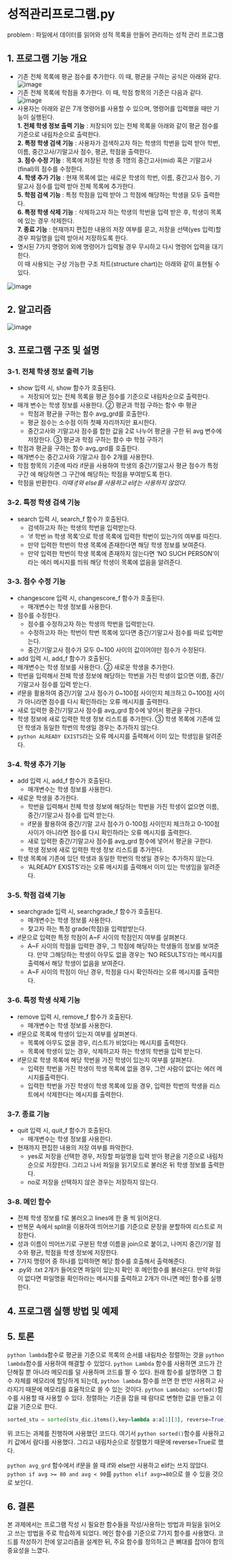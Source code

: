 # 성적관리프로그램.py
problem : 파일에서 데이터를 읽어와 성적 목록을 만들어 관리하는 성적 관리 프로그램
## 1. 프로그램 기능 개요
-	기존 전체 목록에 평균 점수를 추가한다. 이 때, 평균을 구하는 공식은 아래와 같다.
![image](https://user-images.githubusercontent.com/63652571/165659309-3305fc1d-2dc6-4d1c-839f-1585cf84e46a.png)  
- 기존 전체 목록에 학점을 추가한다. 이 때, 학점 항목의 기준은 다음과 같다.
![image](https://user-images.githubusercontent.com/63652571/165659344-f2471049-48d1-437c-8460-b7dc1452bd3a.png) 
- 사용자는 아래와 같은 7개 명령어를 사용할 수 있으며, 명령어를 입력했을 때만 기능이 실행된다.   
**1. 전체 학생 정보 출력 기능** : 저장되어 있는 전체 목록을 아래와 같이 평균 점수를 기준으로 내림차순으로 출력한다.  
**2. 특정 학생 검색 기능** : 사용자가 검색하고자 하는 학생의 학번을 입력 받아 학번, 이름, 중간고사/기말고사 점수, 평균, 학점을 출력한다.  
**3. 점수 수정 기능** : 목록에 저장된 학생 중 1명의 중간고사(mid) 혹은 기말고사(final)의 점수를 수정한다.   
**4. 학생 추가 기능** : 현재 목록에 없는 새로운 학생의 학번, 이름, 중간고사 점수, 기말고사 점수를 입력 받아 전체 목록에 추가한다.  
**5. 학점 검색 기능** : 특정 학점을 입력 받아 그 학점에 해당하는 학생을 모두 출력한다.  
**6. 특정 학생 삭제 기능** : 삭제하고자 하는 학생의 학번을 입력 받은 후, 학생이 목록에 있는 경우 삭제한다.  
**7. 종료 기능** : 현재까지 편집한 내용의 저장 여부를 묻고, 저장을 선택(yes 입력)할 경우 파일명을 입력 받아서 저장하도록 한다.   
-	명시된 7가지 명령어 외에 명령어가 입력될 경우 무시하고 다시 명령어 입력을 대기한다.  
  이 때 사용되는 구상 가능한 구조 차트(structure chart)는 아래와 같이 표현될 수 있다.
    
![image](https://user-images.githubusercontent.com/63652571/165659562-0322af75-b84a-46f9-bff0-a89e5754f143.png)  

## 2. 알고리즘
![image](https://user-images.githubusercontent.com/63652571/165659574-e0920c3c-948e-4195-a1da-315d2ca37789.png)  

## 3. 프로그램 구조 및 설명 
### 3-1. 전체 학생 정보 출력 기능
- show 입력 시, show 함수가 호출된다.
   - 저장되어 있는 전체 목록을 평균 점수를 기준으로 내림차순으로 출력한다.
- 매개 변수는 학생 정보를 사용한다.
② 평균과 학점 구하는 함수 中 평균
    - 학점과 평균을 구하는 함수 avg_grd를 호출한다.
    - 평균 점수는 소수점 이하 첫째 자리까지만 표시한다.
    - 중간고사와 기말고사 점수를 합한 값을 2로 나누어 평균을 구한 뒤 avg 변수에 저장한다.
③ 평균과 학점 구하는 함수 中 학점 구하기
- 학점과 평균을 구하는 함수 avg_grd를 호출한다.
- 매개변수는 중간고사와 기말고사 점수 2개를 사용한다.
- 학점 항목의 기준에 따라 if문을 사용하여 학생의 중간/기말고사 평균 점수가 특정 구간
에 해당하면 그 구간에 해당하는 학점을 부여받도록 한다.
- 학점을 반환한다. *이때 if와 else를 사용하고 elif는 사용하지 않았다.*  
### 3-2. 특정 학생 검색 기능
- search 입력 시, search_f 함수가 호출된다.
  - 검색하고자 하는 학생의 학번을 입력받는다.
  - ‘if 학번 in 학생 목록’으로 학생 목록에 입력한 학번이 있는가의 여부를 따진다. 
  - 만약 입력한 학번이 학생 목록에 존재한다면 해당 학생 정보를 보여준다.
  - 만약 입력한 학번이 학생 목록에 존재하지 않는다면 ‘NO SUCH PERSON’이라는 에러 메시지를 띄워 해당 학생이 목록에 없음을 알려준다.
### 3-3. 점수 수정 기능
- changescore 입력 시, changescore_f 함수가 호출된다.
  - 매개변수는 학생 정보를 사용한다.
- 점수를 수정한다.
  - 점수를 수정하고자 하는 학생의 학번을 입력받는다.
  - 수정하고자 하는 학번이 학번 목록에 있다면 중간/기말고사 점수를 따로 입력받는다.
  - 중간/기말고사 점수가 모두 0~100 사이의 값이어야만 점수가 수정된다.
- add 입력 시, add_f 함수가 호출된다.
- 매개변수는 학생 정보를 사용한다.
   ② 새로운 학생을 추가한다.
- 학번을 입력해서 전체 학생 정보에 해당하는 학번을 가진 학생이 없으면 이름, 중간/
기말고사 점수를 입력 받는다.
- if문을 활용하여 중간/기말 고사 점수가 0~100점 사이인지 체크하고 0~100점 사이가
 아니라면 점수를 다시 확인하라는 오류 메시지를 출력한다.
- 새로 입력한 중간/기말고사 점수를 avg_grd 함수에 넣어서 평균을 구한다.
- 학생 정보에 새로 입력한 학생 정보 리스트를 추가한다.
③ 학생 목록에 기존에 있던 학생과 동일한 학번의 학생일 경우는 추가하지 않는다.
- ```python ALREADY EXISTS```라는 오류 메시지를 출력해서 이미 있는 학생임을 알려준다. 
### 3-4. 학생 추가 기능
- add 입력 시, add_f 함수가 호출된다.
  - 매개변수는 학생 정보를 사용한다.
- 새로운 학생을 추가한다.
  - 학번을 입력해서 전체 학생 정보에 해당하는 학번을 가진 학생이 없으면 이름, 중간/기말고사 점수를 입력 받는다.
  - if문을 활용하여 중간/기말 고사 점수가 0-100점 사이인지 체크하고 0-100점 사이가 아니라면 점수를 다시 확인하라는 오류 메시지를 출력한다.
  - 새로 입력한 중간/기말고사 점수를 avg_grd 함수에 넣어서 평균을 구한다.
  - 학생 정보에 새로 입력한 학생 정보 리스트를 추가한다.
- 학생 목록에 기존에 있던 학생과 동일한 학번의 학생일 경우는 추가하지 않는다.
  - ‘ALREADY EXISTS’라는 오류 메시지를 출력해서 이미 있는 학생임을 알려준다. 
### 3-5. 학점 검색 기능
- searchgrade 입력 시, searchgrade_f 함수가 호출된다.
  - 매개변수는 학생 정보를 사용한다.
  - 찾고자 하는 특정 grade(학점)을 입력받받는다.
- if문으로 입력한 특정 학점이 A~F 사이의 학점인지 여부를 살펴본다.
  - A~F 사이의 학점을 입력한 경우, 그 학점에 해당하는 학생들의 정보를 보여준다. 만약 그해당하는 학생이 아무도 없을 경우는 ‘NO RESULTS’라는 메시지를 출력해서 해당 학생이 없음을 보여준다.
  - A~F 사이의 학점이 아닌 경우, 학점을 다시 확인하라는 오류 메시지를 출력한다.

### 3-6. 특정 학생 삭제 기능
- remove 입력 시, remove_f 함수가 호출된다.
  - 매개변수는 학생 정보를 사용한다.
- if문으로 목록에 학생이 있는지 여부를 살펴본다.
  - 목록에 아무도 없을 경우, 리스트가 비었다는 메시지를 출력한다.
  - 목록에 학생이 있는 경우, 삭제하고자 하는 학생의 학번을 입력 받는다. 
- if문으로 학생 목록에 해당 학번을 가진 학생이 있는지 여부를 살펴본다.
  - 입력한 학번을 가진 학생이 학생 목록에 없을 경우, 그런 사람이 없다는 에러 메시지를출력한다.
  - 입력한 학번을 가진 학생이 학생 목록에 있을 경우, 입력한 학번의 학생을 리스트에서 삭제한다는 메시지를 출력한다.
### 3-7. 종료 기능
- quit 입력 시, quit_f 함수가 호출된다.
  - 매개변수는 학생 정보를 사용한다.
- 현재까지 편집한 내용의 저장 여부를 파악한다.
  - yes로 저장을 선택한 경우, 저장할 파일명을 입력 받아 평균을 기준으로 내림차순으로 저장한다. 그리고 나서 파일을 읽기모드로 불러온 뒤 학생 정보를 출력한다.
  - no로 저장을 선택하지 않은 경우는 저장하지 않는다.

### 3-8. 메인 함수
- 전체 학생 정보를 f로 불러오고 lines에 한 줄 씩 읽어온다. 
- 반복문 속에서 split을 이용하여 띄어쓰기를 기준으로 문장을 분할하여 리스트로 저장한다.
- 성과 이름이 띄어쓰기로 구분된 학생 이름을 join으로 붙이고, 나머지 중간/기말 점수와 평균, 학점을 학생 정보에 저장한다.
- 7가지 명령어 중 하나를 입력하면 해당 함수를 호출해서 출력해준다. 
- .py와 .txt 2개가 들어오면 파일이 있는지 확인 후 메인함수를 불러온다. 만약 파일이 없다면 파일명을 확인하라는 메시지를 출력하고 2개가 아니면 메인 함수를 실행한다.


## 4. 프로그램 실행 방법 및 예제 

## 5. 토론
```python lambda```함수로 평균을 기준으로 목록의 순서를 내림차순 정렬하는 것을 ```python lambda```함수를 사용하여 해결할 수 있었다. ```python Lambda``` 함수를 사용하면 코드가 간단해질 뿐 아니라 메모리를 덜 사용하며 코드를 짤 수 있다. 원래 함수를 설명하면 그 함수 자체를 메모리에 할당하게 되는데, ```python lambda``` 함수를 쓰면 한 번만 사용하고 사라지기 때문에 메모리를 효율적으로 쓸 수 있는 것이다. 
 ```python Lambda는 sorted()```함수를 사용할 때 사용할 수 있다. 정렬하는 기준을 잡을 때 람다로 변형한 값을 만들고 이 값을 기준으로 한다. 
```python
sorted_stu = sorted(stu_dic.items(),key=lambda a:a[1][3], reverse=True)
```
위 코드는 과제를 진행하며 사용했던 코드다. 여기서 ```python sorted()```함수를 사용하고 키 값에서 람다를 사용했다. 그리고 내림차순으로 정렬했기 때문에 reverse=True로 했다.

```python avg_grd``` 함수에서 if문을 쓸 때 if와 else만 사용하고 elif는 쓰지 않았다. ```python if avg >= 80 and avg < 90```를 ```python elif avg>=80```으로 쓸 수 있을 것으로 보인다.


## 6. 결론
본 과제에서는 프로그램 작성 시 필요한 함수들을 작성/사용하는 방법과 파일을 읽어오고 쓰는 방법을 주로 학습하게 되었다. 메인 함수를 기준으로 7가지 함수를 사용했다. 코드를 작성하기 전에 알고리즘을 설계한 뒤, 주요 함수를 정의하고 큰 뼈대를 잡아야 함의 중요성을 느꼈다. 
